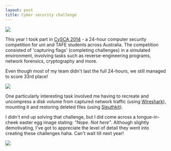 ```yaml
---
layout: post
title: Cyber security challenge
---
```


<p class="image"><img src="https://lh6.googleusercontent.com/-mtDjHNB9WRo/U4lB5sP_D1I/AAAAAAAABCo/0m0r_WtSqWo/w850/cysca-rankings.png" /></p>

This year I took part in [CySCA 2014](https://cyberchallenge.com.au/) - a 24-hour computer security competition for uni and TAFE students across Australia. The competition consisted of 'capturing flags' (completing challenges) in a simulated environment, involving tasks such as reverse-engineering programs, network forensics, cryptography and more.

Even though most of my team didn't last the full 24-hours, we still managed to score 33rd place!

<p class="image"><img src="https://lh5.googleusercontent.com/-PlSuoALxaxg/U4lB9nzRiEI/AAAAAAAABC4/m8OnWFZ56yM/w850/cysca-challenges.png" /></p>

One particularly interesting task involved me having to recreate and uncompress a disk volume from captured network traffic (using [Wireshark](http://www.wireshark.org/about.html)), mounting it and restoring deleted files (using [Sleuthkit](http://www.sleuthkit.org/sleuthkit/index.php)).

I didn't end up solving that challenge, but I did come across a tongue-in-cheek easter egg image stating: _"Nope. Not here"_. Although slightly demotivating, I've got to appreciate the level of detail they went into creating these challenges haha. Can't wait till next year!

<p class="image"><img src="https://lh5.googleusercontent.com/-mZtNTeKbz_M/U4lMVj7gaWI/AAAAAAAABD4/V8TeA9OQ4Kw/w850/Screenshot.png" /></p>
